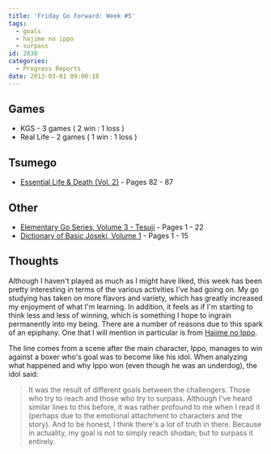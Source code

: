 ```yaml
---
title: 'Friday Go Forward: Week #5'
tags:
  - goals
  - hajime no ippo
  - surpass
id: 2030
categories:
  - Progress Reports
date: 2013-03-01 09:00:18
---
```


## Games

*   KGS - 3 games ( 2 win : 1 loss )
*   Real Life - 2 games ( 1 win : 1 loss )

## Tsumego

*   <span style="text-decoration: underline;">Essential Life &amp; Death (Vol. 2)</span> - Pages 82 - 87

## Other

*   <span style="text-decoration: underline;">Elementary Go Series, Volume 3 - Tesuji</span> - Pages 1 - 22
*   <span style="text-decoration: underline;">Dictionary of Basic Joseki, Volume 1</span> - Pages 1 - 15

## Thoughts

Although I haven't played as much as I might have liked, this week has been pretty interesting in terms of the various activities I've had going on. My go studying has taken on more flavors and variety, which has greatly increased my enjoyment of what I'm learning. In addition, it feels as if I'm starting to think less and less of winning, which is something I hope to ingrain permanently into my being. There are a number of reasons due to this spark of an epiphany. One that I will mention in particular is from [Hajime no Ippo](http://en.wikipedia.org/wiki/Fighting_Spirit_(manga)).

The line comes from a scene after the main character, Ippo, manages to win against a boxer who's goal was to become like his idol. When analyzing what happened and why Ippo won (even though he was an underdog), the idol said:
> It was the result of different goals between the challengers. Those who try to reach and those who try to surpass.
Although I've heard similar lines to this before, it was rather profound to me when I read it (perhaps due to the emotional attachment to characters and the story). And to be honest, I think there's a lot of truth in there. Because in actuality, my goal is not to simply reach shodan; but to surpass it entirely.